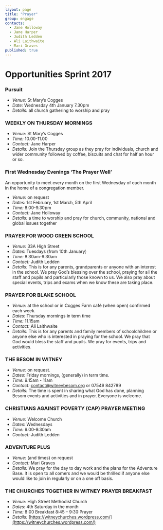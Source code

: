 ```yaml
---
layout: page
title: "Prayer"
group: engage
contacts:
  - Jane Holloway
  - Jane Harper
  - Judith Ledden
  - Ali Laithwaite
  - Mari Graves
published: true
---
```


# Opportunities Sprint 2017

### Pursuit

- *Venue:* St Mary’s Cogges 
- *Date:* Wednesday 4th January 7.30pm
- *Details:* all church gathering to worship and pray      

### WEEKLY ON THURSDAY MORNINGS

- *Venue:* St Mary’s Cogges 
- *Time:* 10.00-11.00 
- *Contact:* Jane Harper 
- *Details:* Join the Thursday group as they pray for individuals, church and wider community followed by coffee, biscuits and chat for half an hour or so.


### First Wednesday Evenings ‘The Prayer Well’ 

An opportunity to meet every month on the first Wednesday of each month in the home of a congregation member.

- *Venue:* on request
- *Dates*: 1st February, 1st March, 5th April
- *Time:* 8.00-9.30pm
- *Contact:* Jane Holloway
- *Details:* a time to worship and pray for church, community, national and global issues together

### PRAYER FOR WOOD GREEN SCHOOL

- *Venue:* 33A High Street
- *Dates*: Tuesdays (from 10th January)
- *Time:* 8.30am-9.30am
- *Contact:* Judith Ledden
- *Details:* This is for any parents, grandparents or anyone with an interest in the school. We pray God’s blessing over the school, praying for all the staff and pupils and particularly those known to us. We also pray about special events, trips and exams when we know these are taking place.

### PRAYER FOR BLAKE SCHOOL

- *Venue:* at the school or in Cogges Farm café (when open) confirmed each week.
- *Dates*: Thursday mornings in term time
- *Time:* 11.15am
- *Contact:* Ali Laithwaite
- *Details:* This is for any parents and family members of schoolchildren or anyone else who is interested in praying for the school. We pray that God would bless the staff and pupils. We pray for events, trips and activities.

### THE BESOM IN WITNEY

- *Venue:* on request.
- *Dates*: Friday mornings, (generally) in term time.
- *Time:* 9.15am - 11am
- *Contact:* contact@witneybesom.org    or 07549 842789
- *Details:* The time is spent in sharing what God has done, planning Besom events and activities and in prayer. Everyone is welcome.

### CHRISTIANS AGAINST POVERTY (CAP) PRAYER MEETING

- *Venue:* Welcome Church
- *Dates*: Wednesdays
- *Time:* 9.00-9.30am
- *Contact:* Judith Ledden


### ADVENTURE PLUS

- *Venue:* (and times) on request
- *Contact:* Mari Graves
- *Details:* We pray for the day to day work and the plans for the Adventure Base. It is open to all comers and we would be thrilled if anyone else would like to join in regularly or on a one off basis.


### THE CHURCHES TOGETHER IN WITNEY PRAYER BREAKFAST

- *Venue:* High Street Methodist Church
- *Dates*: 4th Saturday in the month
- *Time:* 8:00 Breakfast 8:45 – 9:30 Prayer
- *Details:* [https://witneychurches.wordpress.com/](https://witneychurches.wordpress.com/)


